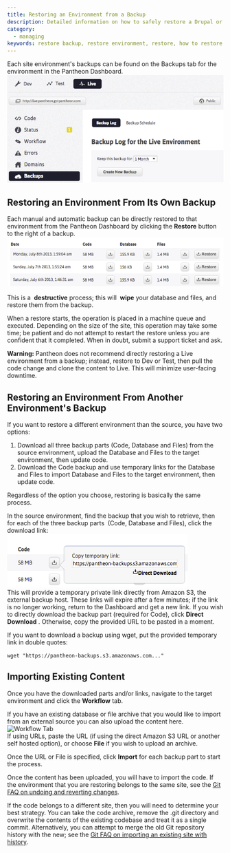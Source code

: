 ```yaml
---
title: Restoring an Environment from a Backup
description: Detailed information on how to safely restore a Drupal or WordPress site backup to any environment.
category:
  - managing
keywords: restore backup, restore environment, restore, how to restore backup, how to restore, restore from another environment, restore any environment backup, restore environment backup, restores, backups
---
```

Each site environment's backups can be found on the Backups tab for the environment in the Pantheon Dashboard.  
 ![Backup Subtab](/source/docs/assets/images/desk_images/169631.png)

## Restoring an Environment From Its Own Backup

Each manual and automatic backup can be directly restored to that environment from the Pantheon Dashboard by clicking the **Restore** button to the right of a backup. ![Backups and Restore Button](/source/docs/assets/images/desk_images/169624.png)

This is a  **destructive** process; this will  **wipe** your database and files, and restore them from the backup.

When a restore starts, the operation is placed in a machine queue and executed. Depending on the size of the site, this operation may take some time; be patient and do not attempt to restart the restore unless you are confident that it completed. When in doubt, submit a support ticket and ask.

<div class="alert alert-danger" role="alert"><strong>Warning:</strong> Pantheon does not recommend directly restoring a Live environment from a backup; instead, restore to Dev or Test, then pull the code change and clone the content to Live. This will minimize user-facing downtime.</div>

## Restoring an Environment From Another Environment's Backup

If you want to restore a different environment than the source, you have two options:

1. Download all three backup parts (Code, Database and Files) from the source environment, upload the Database and Files to the target environment, then update code.
2. Download the Code backup and use temporary links for the Database and Files to import Database and Files to the target environment, then update code.

Regardless of the option you choose, restoring is basically the same process.

In the source environment, find the backup that you wish to retrieve, then for each of the three backup parts  (Code, Database and Files), click the download link:<br />
 ![Temporary backup link](/source/docs/assets/images/desk_images/169628.png)  <br />
This will provide a temporary private link directly from Amazon S3, the external backup host. These links will expire after a few minutes; if the link is no longer working, return to the Dashboard and get a new link. If you wish to directly download the backup part (required for Code), click **Direct Download** . Otherwise, copy the provided URL to be pasted in a moment.  



If you want to download a backup using wget, put the provided temporary link in double quotes:

    wget "https://pantheon-backups.s3.amazonaws.com..."

## Importing Existing Content

Once you have the downloaded parts and/or links, navigate to the target environment and click the **Workflow** tab.  

If you have an existing database or file archive that you would like to import from an external source you can also upload the content here.
 ![Workflow Tab](/source/docs/assets/images/desk_images/169632.png)  
If using URLs, paste the URL (if using the direct Amazon S3 URL or another self hosted option), or choose **File** if you wish to upload an archive.  

Once the URL or File is specified, click **Import** for each backup part to start the process.  

Once the content has been uploaded, you will have to import the code. If the environment that you are restoring belongs to the same site, see the [Git FAQ on undoing and reverting changes](/docs/articles/local/git-faq/#how-do-i-revert-or-undo-changes?).  



If the code belongs to a different site, then you will need to determine your best strategy. You can take the code archive, remove the .git directory and overwrite the contents of the existing codebase and treat it as a single commit. Alternatively, you can attempt to merge the old Git repository history with the new; see the [Git FAQ on importing an existing site with history](/docs/articles/local/git-faq/#how-do-i-import-a-site-with-existing-git-history?).
